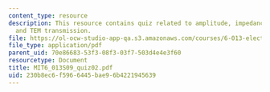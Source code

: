 ```yaml
---
content_type: resource
description: This resource contains quiz related to amplitude, impedance, wavelength,
  and TEM transmission.
file: https://ol-ocw-studio-app-qa.s3.amazonaws.com/courses/6-013-electromagnetics-and-applications-spring-2009/230b8ec6f5966445bae96b4221945639_MIT6_013S09_quiz02.pdf
file_type: application/pdf
parent_uid: 70e86683-53f3-08f3-03f7-503d4e4e3f60
resourcetype: Document
title: MIT6_013S09_quiz02.pdf
uid: 230b8ec6-f596-6445-bae9-6b4221945639
---
```

